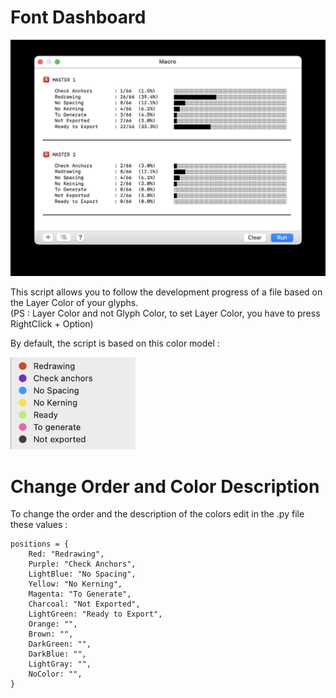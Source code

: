 # Font Dashboard

<img src="https://github.com/HugoJourdan/Glyphs-Script/blob/main/Font%20Dashboard/thumbnail.jpg" width="620" />

This script allows you to follow the development progress of a file based on the Layer Color of your glyphs.  
(PS : Layer Color and not Glyph Color, to set Layer Color, you have to press RightClick + Option)

By default, the script is based on this color model :

<img src="https://github.com/HugoJourdan/Glyphs-Script/blob/main/Font%20Dashboard/Default%20color%20system.jpg" width="200"/>

# Change Order and Color Description
To change the order and the description of the colors edit in the .py file these values :

```
positions = {
	Red: "Redrawing",
	Purple: "Check Anchors",
	LightBlue: "No Spacing",
	Yellow: "No Kerning",
	Magenta: "To Generate",
	Charcoal: "Not Exported",
	LightGreen: "Ready to Export",
	Orange: "",
	Brown: "",
	DarkGreen: "",
	DarkBlue: "",
	LightGray: "",
	NoColor: "",
}
```
